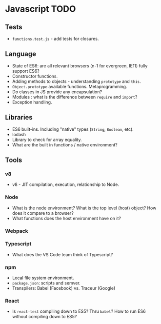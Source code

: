 # Javascript TODO

## Tests

* `functions.test.js` - add tests for closures.

## Language

* State of ES6: are all relevant browsers (n-1 for evergreen, IE11) fully support ES6?
* Constructor functions.
* Adding methods to objects - understanding `prototype` and `this`.
* `Object.prototype` available functions. Metaprogramming.
* Do classes in JS provide any encapsulation?
* Modules : what is the difference between `require` and `import`?
* Exception handling.

## Libraries

* ES6 built-ins. Including "native" types (`String`, `Boolean`, etc).
* lodash
* Library to check for array equality.
* What are the built in functions / native environment?

## Tools

### v8

* v8 - JIT compilation, execution, relationship to Node.

### Node

* What is the node environment? What is the top level (host) object? How does it compare to a browser?
* What functions does the host environment have on it?

### Webpack

###  Typescript

* What does the VS Code team think of Typescript?

### npm

* Local file system environment.
* `package.json`: scripts and semver.
* Transpilers: Babel (Facebook) vs. Traceur (Google)


### React

* Is `react-test` compiling down to ES5? Thru `babel`? How to run ES6 without compiling down to ES5?
